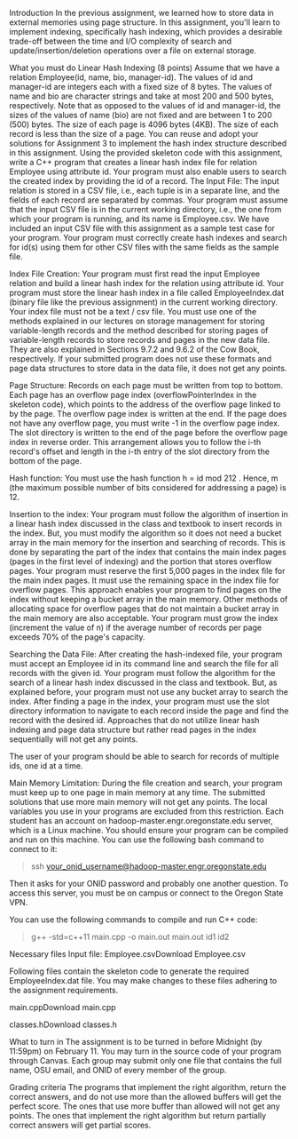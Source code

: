 Introduction
In the previous assignment, we learned how to store data in external memories using page structure. In this assignment, you'll learn to implement indexing, specifically hash indexing, which provides a desirable trade-off between the time and I/O complexity of search and update/insertion/deletion operations over a file on external storage.

What you must do
Linear Hash Indexing (8 points)
Assume that we have a relation Employee(id, name, bio, manager-id). The values of id and manager-id are integers each with a fixed size of 8 bytes. The values of name and bio are character strings and take at most 200 and 500 bytes, respectively. Note that as opposed to the values of id and manager-id, the sizes of the values of name (bio) are not fixed and are between 1 to 200 (500) bytes. The size of each page is 4096 bytes (4KB). The size of each record is less than the size of a page. You can reuse and adopt your solutions for Assignment 3 to implement the hash index structure described in this assignment. Using the provided skeleton code with this assignment, write a C++ program that creates a linear hash index file for relation Employee using attribute id. Your program must also enable users to search the created index by providing the id of a record.
The Input File: The input relation is stored in a CSV file, i.e., each tuple is in a separate line, and the fields of each record are separated by commas. Your program must assume that the input CSV file is in the current working directory, i.e., the one from which your program is running, and its name is Employee.csv. We have included an input CSV file with this assignment as a sample test case for your program. Your program must correctly create hash indexes and search for id(s) using them for other CSV files with the same fields as the sample file.

Index File Creation: Your program must first read the input Employee relation and build a linear hash index for the relation using attribute id. Your program must store the linear hash index in a file called EmployeeIndex.dat (binary file like the previous assignment) in the current working directory. Your index file must not be a text / csv file. You must use one of the methods explained in our lectures on storage management for storing variable-length records and the method described for storing pages of variable-length records to store records and pages in the new data file. They are also explained in Sections 9.7.2 and 9.6.2 of the Cow Book, respectively. If your submitted program does not use these formats and page data structures to store data in the data file, it does not get any points.

Page Structure: Records on each page must be written from top to bottom. Each page has an overflow page index (overflowPointerIndex in the skeleton code), which points to the address of the overflow page linked to by the page. The overflow page index is written at the end. If the page does not have any overflow page, you must write -1 in the overflow page index. The slot directory is written to the end of the page before the overflow page index in reverse order. This arrangement allows you to follow the i-th record's offset and length in the i-th entry of the slot directory from the bottom of the page.


Hash function: You must use the hash function h = id mod 212  . Hence, m (the maximum possible number of bits considered for addressing a page) is 12.
 

Insertion to the index: Your program must follow the algorithm of insertion in a linear hash index discussed in the class and textbook to insert records in the index. But, you must modify the algorithm so it does not need a bucket array in the main memory for the insertion and searching of records. This is done by separating the part of the index that contains the main index pages (pages in the first level of indexing) and the portion that stores overflow pages. Your program must reserve the first 5,000 pages in the index file for the main index pages. It must use the remaining space in the index file for overflow pages. This approach enables your program to find pages on the index without keeping a bucket array in the main memory. Other methods of allocating space for overflow pages that do not maintain a bucket array in the main memory are also acceptable. Your program must grow the index (increment the value of n) if the average number of records per page exceeds 70% of the page's capacity.
 

 Searching the Data File: After creating the hash-indexed file, your program must accept an Employee id in its command line and search the file for all records with the given id. Your program must follow the algorithm for the search of a linear hash index discussed in the class and textbook. But,  as explained before, your program must not use any bucket array to search the index. After finding a page in the index, your program must use the slot directory information to navigate to each record inside the page and find the record with the desired id. 
Approaches that do not utilize linear hash indexing and page data structure but rather read pages in the index sequentially will not get any points.

The user of your program should be able to search for records of multiple ids, one id at a time.

 Main Memory Limitation: During the file creation and search, your program must keep up to one page in main memory at any time. The submitted solutions that use more main memory will not get any points. The local variables you use in your programs are excluded from this restriction.
Each student has an account on hadoop-master.engr.oregonstate.edu server, which is a Linux machine. You should ensure your program can be compiled and run on this machine. You can use the following bash command to connect to it:

  > ssh your_onid_username@hadoop-master.engr.oregonstate.edu

 Then it asks for your ONID password and probably one another question. To access this server, you must be on campus or connect to the Oregon State VPN.

You can use the following commands to compile and run C++ code:

  > g++ -std=c++11 main.cpp -o main.out
  > main.out id1 id2

Necessary files
Input file: Employee.csvDownload Employee.csv

Following files contain the skeleton code to generate the required EmployeeIndex.dat file. You may make changes to these files adhering to the assignment requirements.

main.cppDownload main.cpp

classes.hDownload classes.h

What to turn in
The assignment is to be turned in before Midnight (by 11:59pm) on February 11. You may turn in the source code of your program through Canvas. Each group may submit only one file that contains the full name, OSU email, and ONID of every member of the group.

Grading criteria
The programs that implement the right algorithm, return the correct answers, and do not use more than the allowed buffers will get the perfect score. The ones that use more buffer than allowed will not get any points.  The ones that implement the right algorithm but return partially correct answers will get partial scores.

